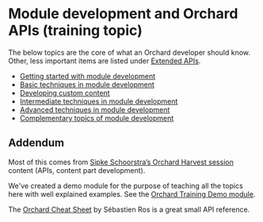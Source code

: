 # Module development and Orchard APIs (training topic)



The below topics are the core of what an Orchard developer should know. Other, less important items are listed under [Extended APIs](../ExtendedApis/).


- [Getting started with module development](GettingStartedWithModuleDevelopment)
- [Basic techniques in module development](BasicTechniquesInModuleDevelopment)
- [Developing custom content](DevelopingCustomContent)
- [Intermediate techniques in module development](IntermediateTechniquesInModuleDevelopment)
- [Advanced techniques in module development](AdvancedTechniquesInModuleDevelopment)
- [Complementary topics of module development](ComplementaryTopicsInModuleDevelopment)


## Addendum

Most of this comes from [Sipke Schoorstra’s Orchard Harvest session](http://www.youtube.com/watch?v=MH9mcodTX-U) content (APIs, content part development).

We've created a demo module for the purpose of teaching all the topics here with well explained examples. See the [Orchard Training Demo module](https://github.com/Lombiq/Orchard-Training-Demo-Module).

The [Orchard Cheat Sheet](http://sebastienros.github.com/CheatSheet/) by Sébastien Ros is a great small API reference.